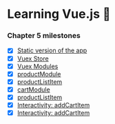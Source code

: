 # Learning Vue.js :tada:

### Chapter 5 milestones

- [x] [Static version of the app](src/app/App.vue)
- [x] [Vuex Store](src/app/store/index.js)
- [x] [Vuex Modules](../../tree/chapter-5/src/app/store/index.js#L6-#L16)
- [x] [productModule](src/app/store/modules/product/index.js)
- [x] [productListItem](src/app/components/product/ProductListItem.vue)
- [x] [cartModule](src/app/store/modules/cart/index.js)
- [x] [productListItem](src/app/components/cart/CarttListItem.vue)
- [x] [Interactivity: addCartItem](../../tree/chapter-5/src/app/components/product/ProductListItem.vue#L17-#L27)
- [x] [Interactivity: addCartItem](../../tree/chapter-5/src/app/components/cart/CartListItem.vue#L19-#L29)